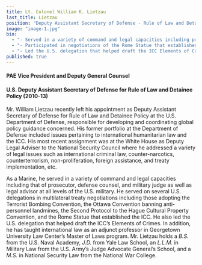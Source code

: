 ```yaml
---
title: Lt. Colonel William K. Lietzau
last_title: Lietzau
position: "Deputy Assistant Secretary of Defense - Rule of Law and Detainee Policy (2010-13)"
image: "image-1.jpg"
bio: 
  - "- Served in a variety of command and legal capacities including prosecutor, defense counsel, judge, and legal advisor at all levels of the U.S. military<br />"
  - "- Participated in negotiations of the Rome Statue that established the ICC<br />"
  - "- Led the U.S. delegation that helped draft the ICC Elements of Crimes<br />"
published: true
---
```


#### PAE Vice President and Deputy General Counsel

#### U.S. Deputy Assistant Secretary of Defense for Rule of Law and Detainee Policy (2010-13)

Mr. William Lietzau recently left his appointment as Deputy Assistant Secretary of Defense for Rule of Law and Detainee Policy at the U.S. Department of Defense, responsible for developing and coordinating global policy guidance concerned. His former portfolio at the Department of Defense included issues pertaining to international humanitarian law and the ICC. His most recent assignment was at the White House as Deputy Legal Adviser to the National Security Council where he addressed a variety of legal issues such as international criminal law, counter-narcotics, counterterrorism, non-proliferation, foreign assistance, and treaty implementation, etc. 

As a Marine, he served in a variety of command and legal capacities including that of prosecutor, defense counsel, and military judge as well as legal advisor at all levels of the U.S. military. He served on several U.S. delegations in multilateral treaty negotiations including those adopting the Terrorist Bombing Convention, the Ottawa Convention banning anti-personnel landmines, the Second Protocol to the Hague Cultural Property Convention, and the Rome Statue that established the ICC. He also led the U.S. delegation that helped draft the ICC’s Elements of Crimes. In addition, he has taught international law as an adjunct professor in Georgetown University Law Center’s Master of Laws program.
Mr. Lietzau holds a _B.S._ from the U.S. Naval Academy, _J.D._ from Yale Law School, an _L.L.M._ in Military Law from the U.S. Army’s Judge Advocate General’s School, and a _M.S._ in National Security Law from the National War College.
